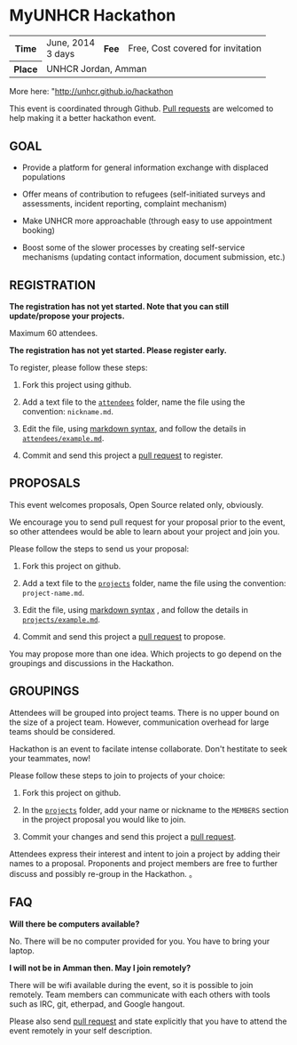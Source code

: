 MyUNHCR Hackathon 
=================

<table>
<tr>
	<th>Time </th>
	<td>June, 2014<br>3 days</td>
	<th>Fee </th>
	<td>Free, Cost covered for invitation</td>
</tr>
<tr>
	<th>Place </th>
	<td colspan="3">
		UNHCR Jordan, Amman
	</td>
</tr>
</table>

More here: "http://unhcr.github.io/hackathon

This event is coordinated through Github. [Pull requests][pu]  are welcomed to help making it a better hackathon event.

GOAL
----

 *  Provide a platform for general information exchange with displaced populations

 

 *  Offer means of contribution to refugees (self-initiated surveys and assessments, incident reporting, complaint mechanism)

 

 *  Make UNHCR more approachable (through easy to use appointment booking)

 

 *  Boost some of the slower processes by creating self-service mechanisms (updating contact information, document submission, etc.)


REGISTRATION
------------

**The registration has not yet started. Note that you can still update/propose your projects.**

Maximum 60 attendees.  

**The registration has not yet started. Please register early.**  

To register, please follow these steps:  

1. Fork this project using github.  

2. Add a text file to the [`attendees`][at] folder, name the file using the convention: `nickname.md`.  

3. Edit the file, using [markdown syntax][md], and follow the details in [`attendees/example.md`][ax]. 

4. Commit and send this project a [pull request][pu] to register.

PROPOSALS 
----------------

This event welcomes proposals, Open Source related only, obviously.  

We encourage you to send pull request for your proposal prior to the event, so other attendees would be able to learn about your project and join you.  

Please follow the steps to send us your proposal: 

1. Fork this project on github.

2. Add a text file to the [`projects`][pr] folder, name the file using the convention: `project-name.md`.


3. Edit the file, using [markdown syntax][md] , and follow the details in [`projects/example.md`][px].  


4. Commit and send this project a [pull request][pu] to propose.  


You may propose more than one idea. Which projects to go depend on the groupings and discussions in the Hackathon.  

GROUPINGS
----------------

Attendees will be grouped into project teams. There is no upper bound on the size of a project team. However, communication overhead for large teams should be considered.


Hackathon is an event to facilate intense collaborate. Don't hestitate to seek your teammates, now! 

Please follow these steps to join to projects of your choice:  

1. Fork this project on github.  


2. In the [`projects`][pr] folder, add your name or nickname to the `MEMBERS` section in the project proposal you would like to join.  


3. Commit your changes and send this project a [pull request][pu].  

Attendees express their interest and intent to join a project by adding their names to a proposal. Proponents and project members are free to further discuss and possibly re-group in the Hackathon. 。



FAQ 
----

**Will there be computers available?**  

No. There will be no computer provided for you. You have to bring your laptop.  

**I will not be in Amman then. May I join remotely?**  

There will be wifi available during the event, so it is possible to join
remotely. Team members can communicate with each others with tools such as IRC,
git, etherpad, and Google hangout.  

Please also send [pull request][pu] and state explicitly that you have to
attend the event remotely in your self description.  

[at]: hackathon/tree/master/attendees
[ax]: hackathon/blob/master/attendees/example.md
[pr]: hackathon/tree/master/projects
[px]: hackathon/blob/master/projects/example.md
[md]: http://daringfireball.net/projects/markdown/syntax
[pu]: http://help.github.com/send-pull-requests/

